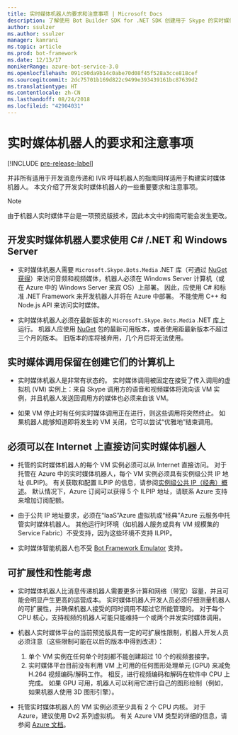 ```yaml
---
title: 实时媒体机器人的要求和注意事项 | Microsoft Docs
description: 了解使用 Bot Builder SDK for .NET SDK 创建用于 Skype 的实时媒体机器人的相关重要要求和注意事项。
author: ssulzer
ms.author: ssulzer
manager: kamrani
ms.topic: article
ms.prod: bot-framework
ms.date: 12/13/17
monikerRange: azure-bot-service-3.0
ms.openlocfilehash: 091c90da9b14c0abe70d08f45f528a3cce818cef
ms.sourcegitcommit: 2dc75701b169d822c9499e393439161bc87639d2
ms.translationtype: HT
ms.contentlocale: zh-CN
ms.lasthandoff: 08/24/2018
ms.locfileid: "42904031"
---
```

# <a name="requirements-and-considerations-for-real-time-media-bots"></a>实时媒体机器人的要求和注意事项

[!INCLUDE [pre-release-label](../includes/pre-release-label-v3.md)]

并非所有适用于开发消息传递和 IVR 呼叫机器人的指南同样适用于构建实时媒体机器人。 本文介绍了开发实时媒体机器人的一些重要要求和注意事项。 

> [!NOTE]
> 由于机器人实时媒体平台是一项预览版技术，因此本文中的指南可能会发生更改。

## <a name="real-time-media-bot-development-requires-cnet-and-windows-server"></a>开发实时媒体机器人要求使用 C# /.NET 和 Windows Server

- 实时媒体机器人需要 `Microsoft.Skype.Bots.Media` .NET 库（可通过 <a href="https://www.nuget.org/" target="_blank">NuGet 获得</a>）来访问音频和视频媒体，机器人必须在 Windows Server 计算机（或在 Azure 中的 Windows Server 来宾 OS）上部署。 因此，应使用 C# 和标准 .NET Framework 来开发机器人并将在 Azure 中部署。 不能使用 C++ 和 Node.js API 来访问实时媒体。

- 实时媒体机器人必须在最新版本的 `Microsoft.Skype.Bots.Media` .NET 库上运行。 机器人应使用 <a href="https://www.nuget.org/" target="_blank">NuGet</a> 包的最新可用版本，或者使用距最新版本不超过三个月的版本。 旧版本的库将被弃用，几个月后将无法使用。

## <a name="real-time-media-calls-stay-on-the-machine-where-they-were-created"></a>实时媒体调用保留在创建它们的计算机上

- 实时媒体机器人是非常有状态的。 实时媒体调用被固定在接受了传入调用的虚拟机 (VM) 实例上：来自 Skype 调用方的语音和视频媒体将流向该 VM 实例，并且机器人发送回调用方的媒体也必须来自该 VM。

- 如果 VM 停止时有任何实时媒体调用正在进行，则这些调用将突然终止。 如果机器人能够知道即将发生的 VM 关闭，它可以尝试“优雅地”结束调用。

## <a name="real-time-media-bots-must-be-directly-accessible-on-the-internet"></a>必须可以在 Internet 上直接访问实时媒体机器人

- 托管的实时媒体机器人的每个 VM 实例必须可以从 Internet 直接访问。 对于托管在 Azure 中的实时媒体机器人，每个 VM 实例必须具有实例级公共 IP 地址 (ILPIP)。 有关获取和配置 ILPIP 的信息，请参阅<a href="/azure/virtual-network/virtual-networks-instance-level-public-ip" target="_blank">实例级公共 IP（经典）概述</a>。 默认情况下，Azure 订阅可以获得 5 个 ILPIP 地址，请联系 Azure 支持来增加订阅配额。

- 由于公共 IP 地址要求，必须在“IaaS”Azure 虚拟机或“经典”Azure 云服务中托管实时媒体机器人。 其他运行时环境（如机器人服务或具有 VM 规模集的 Service Fabric）不受支持，因为这些环境不支持 ILPIP。

- 实时媒体智能机器人也不受 [Bot Framework Emulator](../bot-service-debug-emulator.md) 支持。

## <a name="scalability-and-performance-considerations"></a>可扩展性和性能考虑

- 实时媒体机器人比消息传递机器人需要更多计算和网络（带宽）容量，并且可能会明显产生更高的运营成本。 实时媒体机器人开发人员必须仔细测量机器人的可扩展性，并确保机器人接受的同时调用不超过它所能管理的。 对于每个 CPU 核心，支持视频的机器人可能只能维持一个或两个并发实时媒体调用。

- 机器人实时媒体平台的当前预览版具有一定的可扩展性限制，机器人开发人员必须注意（这些限制可能在以后的版本中得到改进）： 
  1. 单个 VM 实例在任何单个时刻都不能创建超过 10 个的视频套接字。
  2. 实时媒体平台目前没有利用 VM 上可用的任何图形处理单元 (GPU) 来减免 H.264 视频编码/解码工作。 相反，进行视频编码和解码在软件中 CPU 上完成。 如果 GPU 可用，机器人可以利用它进行自己的图形绘制（例如，如果机器人使用 3D 图形引擎）。

- 托管实时媒体机器人的 VM 实例必须至少具有 2 个 CPU 内核。 对于 Azure，建议使用 Dv2 系列虚拟机。 有关 Azure VM 类型的详细的信息，请参阅 <a href="/azure/virtual-machines/windows/sizes-general" target="_blank">Azure 文档</a>。 
